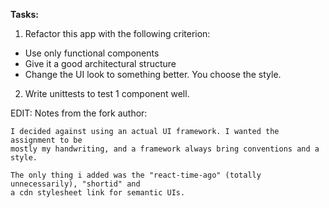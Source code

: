 <b>Tasks:</b>

1. Refactor this app with the following criterion:

-   Use only functional components
-   Give it a good architectural structure
-   Change the UI look to something better. You choose the style.

2. Write unittests to test 1 component well.

EDIT:
Notes from the fork author:
```
I decided against using an actual UI framework. I wanted the assignment to be
mostly my handwriting, and a framework always bring conventions and a style.

The only thing i added was the "react-time-ago" (totally unnecessarily), "shortid" and
a cdn stylesheet link for semantic UIs.
```
